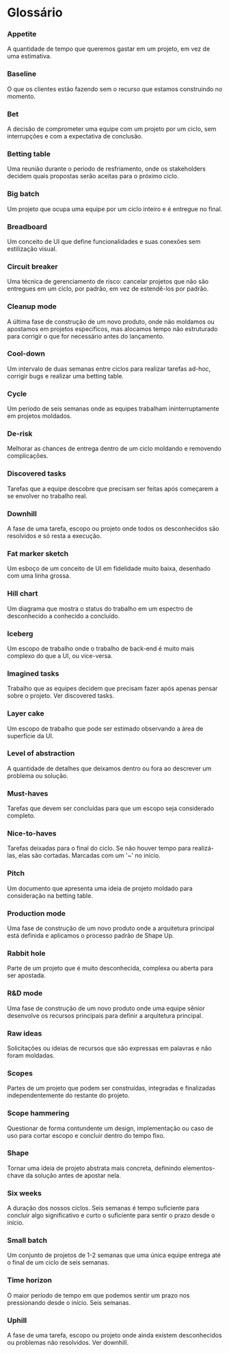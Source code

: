 # Glossário

### Appetite

A quantidade de tempo que queremos gastar em um projeto, em vez de uma estimativa.

### Baseline

O que os clientes estão fazendo sem o recurso que estamos construindo no momento.

### Bet

A decisão de comprometer uma equipe com um projeto por um ciclo, sem interrupções e com a expectativa de conclusão.

### Betting table

Uma reunião durante o período de resfriamento, onde os stakeholders decidem quais propostas serão aceitas para o próximo ciclo.

### Big batch

Um projeto que ocupa uma equipe por um ciclo inteiro e é entregue no final.

### Breadboard

Um conceito de UI que define funcionalidades e suas conexões sem estilização visual.

### Circuit breaker

Uma técnica de gerenciamento de risco: cancelar projetos que não são entregues em um ciclo, por padrão, em vez de estendê-los por padrão.

### Cleanup mode

A última fase de construção de um novo produto, onde não moldamos ou apostamos em projetos específicos, mas alocamos tempo não estruturado para corrigir o que for necessário antes do lançamento.

### Cool-down

Um intervalo de duas semanas entre ciclos para realizar tarefas ad-hoc, corrigir bugs e realizar uma betting table.

### Cycle

Um período de seis semanas onde as equipes trabalham ininterruptamente em projetos moldados.

### De-risk

Melhorar as chances de entrega dentro de um ciclo moldando e removendo complicações.

### Discovered tasks

Tarefas que a equipe descobre que precisam ser feitas após começarem a se envolver no trabalho real.

### Downhill

A fase de uma tarefa, escopo ou projeto onde todos os desconhecidos são resolvidos e só resta a execução.

### Fat marker sketch

Um esboço de um conceito de UI em fidelidade muito baixa, desenhado com uma linha grossa.

### Hill chart

Um diagrama que mostra o status do trabalho em um espectro de desconhecido a conhecido a concluído.

### Iceberg

Um escopo de trabalho onde o trabalho de back-end é muito mais complexo do que a UI, ou vice-versa.

### Imagined tasks

Trabalho que as equipes decidem que precisam fazer após apenas pensar sobre o projeto. Ver discovered tasks.

### Layer cake

Um escopo de trabalho que pode ser estimado observando a área de superfície da UI.

### Level of abstraction

A quantidade de detalhes que deixamos dentro ou fora ao descrever um problema ou solução.

### Must-haves

Tarefas que devem ser concluídas para que um escopo seja considerado completo.

### Nice-to-haves

Tarefas deixadas para o final do ciclo. Se não houver tempo para realizá-las, elas são cortadas. Marcadas com um '~' no início.

### Pitch

Um documento que apresenta uma ideia de projeto moldado para consideração na betting table.

### Production mode

Uma fase de construção de um novo produto onde a arquitetura principal está definida e aplicamos o processo padrão de Shape Up.

### Rabbit hole

Parte de um projeto que é muito desconhecida, complexa ou aberta para ser apostada.

### R&D mode

Uma fase de construção de um novo produto onde uma equipe sênior desenvolve os recursos principais para definir a arquitetura principal.

### Raw ideas

Solicitações ou ideias de recursos que são expressas em palavras e não foram moldadas.

### Scopes

Partes de um projeto que podem ser construídas, integradas e finalizadas independentemente do restante do projeto.

### Scope hammering

Questionar de forma contundente um design, implementação ou caso de uso para cortar escopo e concluir dentro do tempo fixo.

### Shape

Tornar uma ideia de projeto abstrata mais concreta, definindo elementos-chave da solução antes de apostar nela.

### Six weeks

A duração dos nossos ciclos. Seis semanas é tempo suficiente para concluir algo significativo e curto o suficiente para sentir o prazo desde o início.

### Small batch

Um conjunto de projetos de 1-2 semanas que uma única equipe entrega até o final de um ciclo de seis semanas.

### Time horizon

O maior período de tempo em que podemos sentir um prazo nos pressionando desde o início. Seis semanas.

### Uphill

A fase de uma tarefa, escopo ou projeto onde ainda existem desconhecidos ou problemas não resolvidos. Ver downhill.